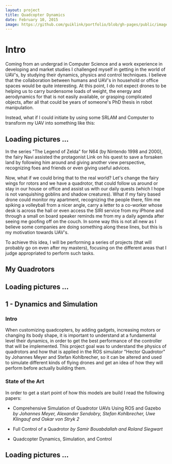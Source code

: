 ```yaml
---
layout: project
title: Quadcopter Dynamics
date: February 10, 2015
image: https://github.com/guiklink/portfolio/blob/gh-pages/public/images/crazyflie.JPG?raw=true
---
```


# Intro
Coming from an undergrad in Computer Science and a work experience in developing and market studies I challenged myself in getting in the world of UAV's, by studying their dynamics, physics and control techniques. I believe that the collaboration between humans and UAV's in household or office spaces would be quite interesting. At this point, I do not expect drones to be helping us to carry burdensome loads of weight, the energy and aerodynamics for that is not easily available, or grasping complicated objects, after all that could be years of someone's PhD thesis in robot manipulation. 

Instead, what if I could initiate by using some SRLAM and Computer to transform my UAV into something like this:

## Loading pictures ...

In the series "The Legend of Zelda" for N64 (by Nintendo 1998 and 2000), the fairy Navi assisted the protagonist Link on his quest to save a forsaken land by following him around and giving another view perspective, recognizing foes and friends or even giving useful advices.

Now, what if we could bring that to the real world? Let's change the fairy wings for rotors and we have a quadrotor, that could follow us around or stay in our house or office and assist us with our daily quests (which I hope is not vanquishing goblins and shadow creatures). What if my fairy based drone could monitor my apartment, recognizing the people there, film me spiking a volleyball from a nicer angle, carry a letter to a co-worker whose desk is across the hall or even access the SIRI service from my iPhone and through a small on board speaker reminds me from my a daily agenda after seeing me goofing off on the couch. In some way this is not all new as I believe some companies are doing something along these lines, but this is my motivation towards UAV's. 
 
To achieve this idea, I will be performing a series of projects (that will probably go on even after my masters), focusing on the different areas that I judge appropriated to perform such tasks.

## My Quadrotors

## Loading pictures ...


## 1 - Dynamics and Simulation

### Intro
When customizing quadcopters, by adding gadgets, increasing motors or changing its body shape, it is important to understand at a fundamental level their dynamics, in order to get the best performance of the controller that will be implemented. This project goal was to understand the physics of quadrotors and how that is applied in the ROS simulator "Hector Quadrotor" by  Johannes Meyer and Stefan Kohlbrecher, so it can be altered and used to simulate different kinds of flying drones and get an idea of how they will perform before actually building them.

### State of the Art
In order to get a start point of how this models are build I read the following papers:

* Comprehensive Simulation of Quadrotor UAVs Using ROS and Gazebo *by Johannes Meyer, Alexander Sendobry, Stefan Kohlbrecher, Uwe Klingauf and Oskar von Stryk 2*

* Full Control of a Quadrotor *by Samir Bouabdallah and Roland Siegwart*

* Quadcopter Dynamics, Simulation, and Control


## Loading pictures ...